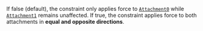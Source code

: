 If false (default), the constraint only applies force to
[`Attachment0`](https://create.roblox.com/docs/reference/engine/classes/Constraint#Attachment0) while
[`Attachment1`](https://create.roblox.com/docs/reference/engine/classes/Constraint#Attachment1) remains unaffected. If true,
the constraint applies force to both attachments in **equal and opposite
directions**.